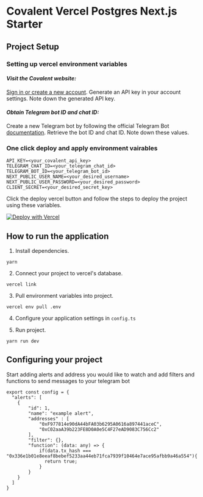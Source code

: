 
# Covalent Vercel Postgres Next.js Starter

## Project Setup

### Setting up vercel environment variables

#### *Visit the Covalent website:*
[Sign in or create a new account](https://www.covalenthq.com/platform).
Generate an API key in your account settings.
Note down the generated API key.

#### *Obtain Telegram bot ID and chat ID:*

Create a new Telegram bot by following the official Telegram Bot [documentation](https://core.telegram.org/bots/api).
Retrieve the bot ID and chat ID. Note down these values.

### One click deploy and apply environment vairables

```
API_KEY=<your_covalent_api_key>
TELEGRAM_CHAT_ID=<your_telegram_chat_id>
TELEGRAM_BOT_ID=<your_telegram_bot_id>
NEXT_PUBLIC_USER_NAME=<your_desired_username>
NEXT_PUBLIC_USER_PASSWORD=<your_desired_password>
CLIENT_SECRET=<your_desired_secret_key>
```

Click the deploy vercel button and follow the steps to deploy the project using these variables.

[![Deploy with Vercel](https://vercel.com/button)](https://vercel.com/new/clone?repository-url=https%3A%2F%2Fgithub.com%2Fnguyenlejoe%2Fcovalent-wallet-watcher&env=API_KEY,TELEGRAM_CHAT_ID,TELEGRAM_BOT_ID,NEXT_PUBLIC_USER_NAME,NEXT_PUBLIC_USER_PASSWORD,CLIENT_SECRET&stores=%5B%7B%22type%22%3A%22postgres%22%7D%5D)


## How to run the application

1. Install dependencies.
```
yarn
```

2. Connect your project to vercel's database.

```
vercel link
```

3. Pull environment variables into project.
```
vercel env pull .env
```

4. Configure your application settings in `config.ts`

5. Run project.
```
yarn run dev
```

## Configuring your project

Start adding alerts and address you would like to watch and add filters and functions to send messages to your telegram bot

```
export const config = {
  "alerts": [
    {
        "id": 1,
        "name": "example alert",
        "addresses" : [
            "0xF977814e90dA44bFA03b6295A0616a897441aceC",
            "0xC02aaA39b223FE8D0A0e5C4F27eAD9083C756Cc2"
        ],
        "filter": {},
        "function": (data: any) => {
            if(data.tx_hash === "0x336e1b01e8eeaf8bebef5233aa44eb71fca7939f10464e7ace95afbb9a46a554"){
              return true;
            }
        }
    }
  ]
}
```

